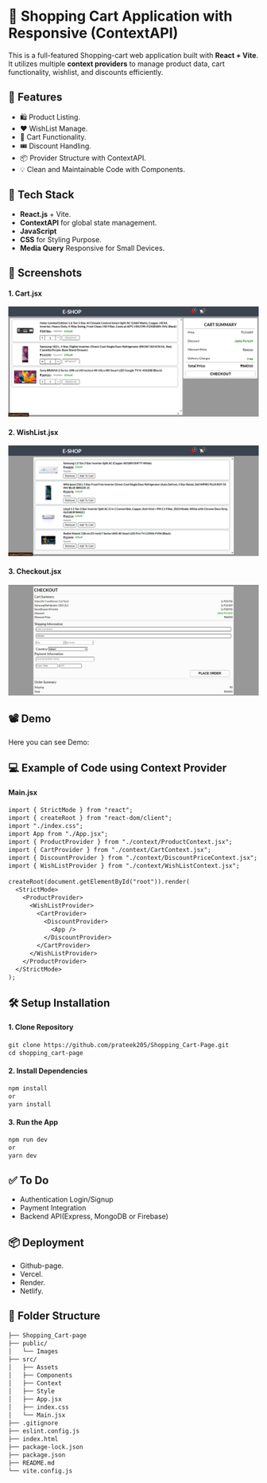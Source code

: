 # 🛒 Shopping Cart Application with Responsive (ContextAPI)
This is a full-featured Shopping-cart web application built with **React + Vite**. It utilizes multiple **context providers** to manage product data, cart functionality, wishlist, and discounts efficiently.

## 🚀 Features
- 🛍 Product Listing.
- ❤️ WishList Manage.
- 🛒 Cart Functionality.
- 🎟 Discount Handling.
- 📦 Provider Structure with ContextAPI.
- 💡 Clean and Maintainable Code with Components.

## 🧱 Tech Stack
- **React.js** + Vite.
- **ContextAPI** for global state management.
- **JavaScript**
- **CSS** for Styling Purpose.
- **Media Query** Responsive for Small Devices.

## 📸 Screenshots
#### 1. Cart.jsx
![Screenshot](https://github.com/prateek205/Shopping_Cart-Page/blob/19cdb1031a70ae9b67ba8a0295e04eeb95160214/public/images/screenshot/cartSummary.png)

#### 2. WishList.jsx
![Screenshot](https://github.com/prateek205/Shopping_Cart-Page/blob/19cdb1031a70ae9b67ba8a0295e04eeb95160214/public/images/screenshot/wishList.png)

#### 3. Checkout.jsx
![Screenshot](https://github.com/prateek205/Shopping_Cart-Page/blob/19cdb1031a70ae9b67ba8a0295e04eeb95160214/public/images/screenshot/checkout.png)

## 📽️ Demo
Here you can see Demo: 

## 💻 Example of Code using Context Provider
#### Main.jsx
```
import { StrictMode } from "react";
import { createRoot } from "react-dom/client";
import "./index.css";
import App from "./App.jsx";
import { ProductProvider } from "./context/ProductContext.jsx";
import { CartProvider } from "./context/CartContext.jsx";
import { DiscountProvider } from "./context/DiscountPriceContext.jsx";
import { WishListProvider } from "./context/WishListContext.jsx";

createRoot(document.getElementById("root")).render(
  <StrictMode>
    <ProductProvider>
      <WishListProvider>
        <CartProvider>
          <DiscountProvider>
            <App />
          </DiscountProvider>
        </CartProvider>
      </WishListProvider>
    </ProductProvider>
  </StrictMode>
);
```

## 🛠️ Setup Installation 
#### 1. **Clone Repository**
```
git clone https://github.com/prateek205/Shopping_Cart-Page.git
cd shopping_cart-page
```
#### 2. **Install Dependencies**
```
npm install
or
yarn install
```
#### 3. **Run the App**
```
npm run dev
or
yarn dev
```

## ✅ To Do
- Authentication Login/Signup
- Payment Integration
- Backend API(Express, MongoDB or Firebase)

## 📦 Deployment
- Github-page.
- Vercel.
- Render.
- Netlify.

## 📂 Folder Structure
```
├── Shopping_Cart-page
├── public/
│   └── Images  
├── src/
│   ├── Assets
│   ├── Components
│   ├── Context
│   ├── Style
│   ├── App.jsx
│   ├── index.css
│   └── Main.jsx
├── .gitignore
├── eslint.config.js
├── index.html
├── package-lock.json
├── package.json
├── README.md
└── vite.config.js
```

